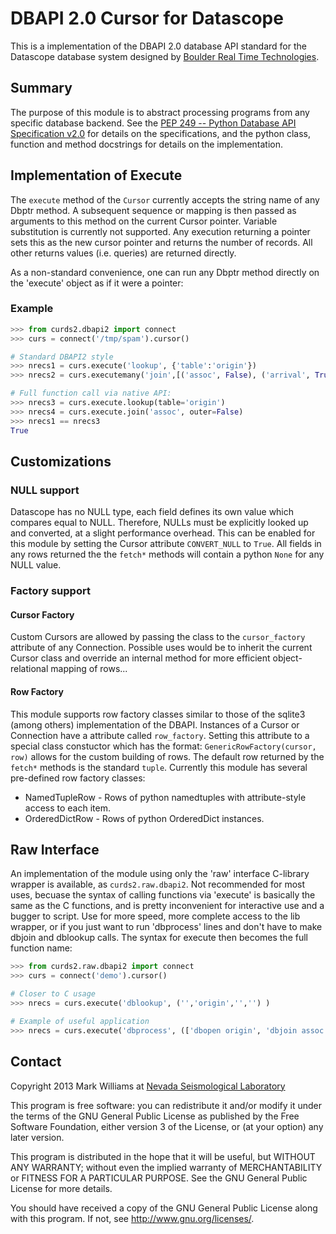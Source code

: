 DBAPI 2.0 Cursor for Datascope
==============================

This is a implementation of the DBAPI 2.0 database API standard for the Datascope database system designed by [Boulder Real Time Technologies](http://brtt.com).


Summary
-------

The purpose of this module is to abstract processing programs from any specific database backend. See the [PEP 249 -- Python Database API Specification v2.0](http://www.python.org/dev/peps/pep-0249/) for details on the specifications, and the python class, function and method docstrings for details on the implementation.


Implementation of Execute
-------------------------
The `execute` method of the `Cursor` currently accepts the string name of any Dbptr method. A subsequent sequence or mapping is then passed as arguments to this method on the current Cursor pointer. Variable substitution is currently not supported. Any execution returning a pointer sets this as the new cursor pointer and returns the number of records. All other returns values (i.e. queries) are returned directly.

As a non-standard convenience, one can run any Dbptr method directly on the 'execute' object as if it were a pointer:

### Example
```python
>>> from curds2.dbapi2 import connect
>>> curs = connect('/tmp/spam').cursor()

# Standard DBAPI2 style
>>> nrecs1 = curs.execute('lookup', {'table':'origin'})
>>> nrecs2 = curs.executemany('join',[('assoc', False), ('arrival', True)])

# Full function call via native API:
>>> nrecs3 = curs.execute.lookup(table='origin')
>>> nrecs4 = curs.execute.join('assoc', outer=False)
>>> nrecs1 == nrecs3
True

```

Customizations
--------------

### NULL support

Datascope has no NULL type, each field defines its own value which compares equal to NULL. Therefore, NULLs must be explicitly looked up and converted, at a slight performance overhead. This can be enabled for this module by setting the Cursor attribute `CONVERT_NULL` to `True`. All fields in any rows returned the the `fetch*` methods will contain a python `None` for any NULL value. 

### Factory support

#### Cursor Factory
Custom Cursors are allowed by passing the class to the `cursor_factory` attribute of any Connection. Possible uses would be to inherit the current Cursor class and override an internal method for more efficient object-relational mapping of rows...

#### Row Factory
This module supports row factory classes similar to those of the sqlite3 (among others) implementation of the DBAPI. Instances of a Cursor or Connection have a attribute called `row_factory`. Setting this attribute to a special class constuctor which has the format: `GenericRowFactory(cursor, row)` allows for the custom building of rows. The default row returned by the `fetch*` methods is the standard `tuple`. Currently this module has several pre-defined row factory classes:
* NamedTupleRow - Rows of python namedtuples with attribute-style access to each item.
* OrderedDictRow - Rows of python OrderedDict instances.


Raw Interface
-------------
An implementation of the module using only the 'raw' interface C-library wrapper is available, as `curds2.raw.dbapi2`. Not recommended for most uses, becuase the syntax of calling functions via 'execute' is basically the same as the C functions, and is pretty inconvenient for interactive use and a bugger to script. Use for more speed, more complete access to the lib wrapper, or if you just want to run 'dbprocess' lines and don't have to make dbjoin and dblookup calls. The syntax for execute then becomes the full function name:

```python
>>> from curds2.raw.dbapi2 import connect
>>> curs = connect('demo').cursor()

# Closer to C usage
>>> nrecs = curs.execute('dblookup', ('','origin','','') )

# Example of useful application
>>> nrecs = curs.execute('dbprocess', (['dbopen origin', 'dbjoin assoc', 'dbjoin arrival'],) )
```

Contact
-------

Copyright 2013 Mark Williams at [Nevada Seismological Laboratory](http://www.seismo.unr.edu/Faculty/29)

This program is free software: you can redistribute it and/or modify it under the terms of the GNU General Public License as published by the Free Software Foundation, either version 3 of the License, or (at your option) any later version.

This program is distributed in the hope that it will be useful, but WITHOUT ANY WARRANTY; without even the implied warranty of MERCHANTABILITY or FITNESS FOR A PARTICULAR PURPOSE.  See the GNU General Public License for more details.

You should have received a copy of the GNU General Public License along with this program.  If not, see <http://www.gnu.org/licenses/>.


